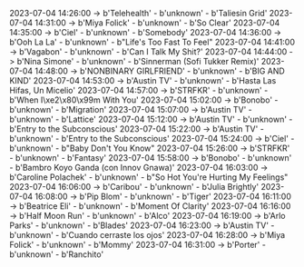 2023-07-04 14:26:00 -> b'Telehealth' - b'unknown' - b'Taliesin Grid'
2023-07-04 14:31:00 -> b'Miya Folick' - b'unknown' - b'So Clear'
2023-07-04 14:35:00 -> b'Ciel' - b'unknown' - b'Somebody'
2023-07-04 14:36:00 -> b'Ooh La La' - b'unknown' - b"Life's Too Fast To Feel"
2023-07-04 14:41:00 -> b'Vagabon' - b'unknown' - b'Can I Talk My Shit?'
2023-07-04 14:44:00 -> b'Nina Simone' - b'unknown' - b'Sinnerman (Sofi Tukker Remix)'
2023-07-04 14:48:00 -> b'NONBINARY GIRLFRIEND' - b'unknown' - b'BIG AND KIND'
2023-07-04 14:53:00 -> b'Austin TV' - b'unknown' - b'Hasta Las Hifas, Un Micelio'
2023-07-04 14:57:00 -> b'STRFKR' - b'unknown' - b'When I\xe2\x80\x99m With You'
2023-07-04 15:02:00 -> b'Bonobo' - b'unknown' - b'Migration'
2023-07-04 15:07:00 -> b'Austin TV' - b'unknown' - b'Lattice'
2023-07-04 15:12:00 -> b'Austin TV' - b'unknown' - b'Entry to the Subconscious'
2023-07-04 15:22:00 -> b'Austin TV' - b'unknown' - b'Entry to the Subconscious'
2023-07-04 15:24:00 -> b'Ciel' - b'unknown' - b"Baby Don't You Know"
2023-07-04 15:26:00 -> b'STRFKR' - b'unknown' - b'Fantasy'
2023-07-04 15:58:00 -> b'Bonobo' - b'unknown' - b'Bambro Koyo Ganda (con Innov Gnawa)'
2023-07-04 16:03:00 -> b'Caroline Polachek' - b'unknown' - b"So Hot You're Hurting My Feelings"
2023-07-04 16:06:00 -> b'Caribou' - b'unknown' - b'Julia Brightly'
2023-07-04 16:08:00 -> b'Pip Blom' - b'unknown' - b'Tiger'
2023-07-04 16:11:00 -> b'Beatrice Eli' - b'unknown' - b'Moment Of Clarity'
2023-07-04 16:16:00 -> b'Half Moon Run' - b'unknown' - b'Alco'
2023-07-04 16:19:00 -> b'Arlo Parks' - b'unknown' - b'Blades'
2023-07-04 16:23:00 -> b'Austin TV' - b'unknown' - b'Cuando cerraste los ojos'
2023-07-04 16:28:00 -> b'Miya Folick' - b'unknown' - b'Mommy'
2023-07-04 16:31:00 -> b'Porter' - b'unknown' - b'Ranchito'
